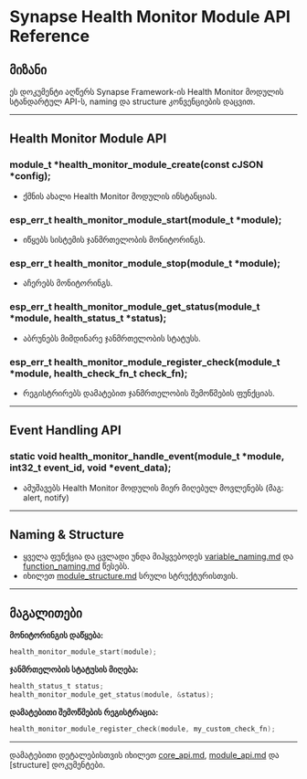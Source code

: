 # Synapse Health Monitor Module API Reference

## მიზანი

ეს დოკუმენტი აღწერს Synapse Framework-ის Health Monitor მოდულის სტანდარტულ API-ს, naming და structure კონვენციების დაცვით.

---

## Health Monitor Module API

### module_t *health_monitor_module_create(const cJSON *config);
- ქმნის ახალი Health Monitor მოდულის ინსტანციას.

### esp_err_t health_monitor_module_start(module_t *module);
- იწყებს სისტემის ჯანმრთელობის მონიტორინგს.

### esp_err_t health_monitor_module_stop(module_t *module);
- აჩერებს მონიტორინგს.

### esp_err_t health_monitor_module_get_status(module_t *module, health_status_t *status);
- აბრუნებს მიმდინარე ჯანმრთელობის სტატუსს.

### esp_err_t health_monitor_module_register_check(module_t *module, health_check_fn_t check_fn);
- რეგისტრირებს დამატებით ჯანმრთელობის შემოწმების ფუნქციას.

---

## Event Handling API

### static void health_monitor_handle_event(module_t *module, int32_t event_id, void *event_data);
- ამუშავებს Health Monitor მოდულის მიერ მიღებულ მოვლენებს (მაგ: alert, notify)

---

## Naming & Structure
- ყველა ფუნქცია და ცვლადი უნდა მიჰყვებოდეს [variable_naming.md](../convention/variable_naming.md) და [function_naming.md](../convention/function_naming.md) წესებს.
- იხილეთ [module_structure.md](../convention/module_structure.md) სრული სტრუქტურისთვის.

---

## მაგალითები

**მონიტორინგის დაწყება:**
```c
health_monitor_module_start(module);
```

**ჯანმრთელობის სტატუსის მიღება:**
```c
health_status_t status;
health_monitor_module_get_status(module, &status);
```

**დამატებითი შემოწმების რეგისტრაცია:**
```c
health_monitor_module_register_check(module, my_custom_check_fn);
```

---

დამატებითი დეტალებისთვის იხილეთ [core_api.md](core_api.md), [module_api.md](module_api.md) და [structure] დოკუმენტები.

